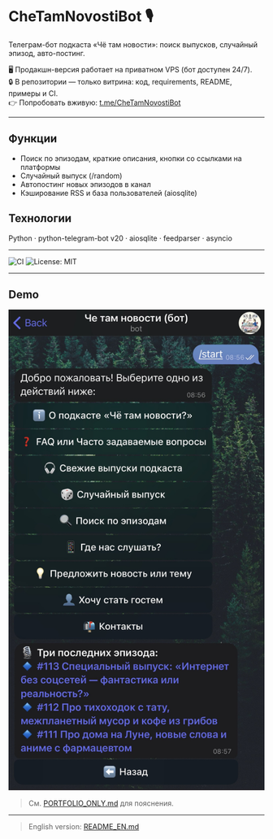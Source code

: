# CheTamNovostiBot 🎙️

Телеграм-бот подкаста «Чё там новости»: поиск выпусков, случайный эпизод, авто-постинг.  

🖥️ Продакшн-версия работает на приватном VPS (бот доступен 24/7).  
🔒 В репозитории — только витрина: код, requirements, README, примеры и CI.  
👉 Попробовать вживую: [t.me/CheTamNovostiBot](https://t.me/CheTamNovostiBot)

---

## Функции
- Поиск по эпизодам, краткие описания, кнопки со ссылками на платформы  
- Случайный выпуск (/random)  
- Автопостинг новых эпизодов в канал  
- Кэширование RSS и база пользователей (aiosqlite)

## Технологии
Python · python-telegram-bot v20 · aiosqlite · feedparser · asyncio  

---

![CI](https://github.com/pepstrik/CheTamNovostiBot/actions/workflows/ci.yml/badge.svg)
![License: MIT](https://img.shields.io/badge/License-MIT-green.svg)

---

## Demo
![Screenshot](assets/screenshot.png)

> См. [PORTFOLIO_ONLY.md](PORTFOLIO_ONLY.md) для пояснения.

---

> English version: [README_EN.md](README_EN.md)
